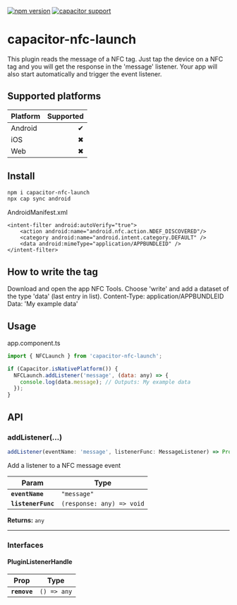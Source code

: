 [![npm version](https://badge.fury.io/js/capacitor-nfc-launch.svg)](https://badge.fury.io/js/capacitor-nfc-launch)
[![capacitor support](https://img.shields.io/badge/capacitor%20support-v4-brightgreen?logo=capacitor)](https://capacitorjs.com/)

# capacitor-nfc-launch

This plugin reads the message of a NFC tag. Just tap the device on a NFC tag and you will get the response in the 'message' listener. Your app will also start automatically and trigger the event listener.

## Supported platforms

| Platform | Supported |
| -------- | --------: |
| Android  |         ✔ |
| iOS      |         ✖ |
| Web      |         ✖ |

## Install

```bash
npm i capacitor-nfc-launch
npx cap sync android
```

AndroidManifest.xml

```
<intent-filter android:autoVerify="true">
    <action android:name="android.nfc.action.NDEF_DISCOVERED"/>
    <category android:name="android.intent.category.DEFAULT" />
    <data android:mimeType="application/APPBUNDLEID" />
</intent-filter>
```

## How to write the tag

Download and open the app NFC Tools. Choose 'write' and add a dataset of the type 'data' (last entry in list).
Content-Type: application/APPBUNDLEID
Data: 'My example data'

## Usage

app.component.ts

```javascript
import { NFCLaunch } from 'capacitor-nfc-launch';

if (Capacitor.isNativePlatform()) {
  NFCLaunch.addListener('message', (data: any) => {
    console.log(data.message); // Outputs: My example data
  });
}
```

## API

<docgen-index>

<docgen-api>
<!--Update the source file JSDoc comments and rerun docgen to update the docs below-->

### addListener(...)

```typescript
addListener(eventName: 'message', listenerFunc: MessageListener) => Promise<PluginListenerHandle> & PluginListenerHandle
```

Add a listener to a NFC message event

| Param              | Type                                    |
| ------------------ | --------------------------------------- |
| **`eventName`**    | <code>"message"</code>                  |
| **`listenerFunc`** | <code>(response: any) =&gt; void</code> |

**Returns:** <code>any</code>

--------------------


### Interfaces


#### PluginListenerHandle

| Prop         | Type                      |
| ------------ | ------------------------- |
| **`remove`** | <code>() =&gt; any</code> |

</docgen-api>
